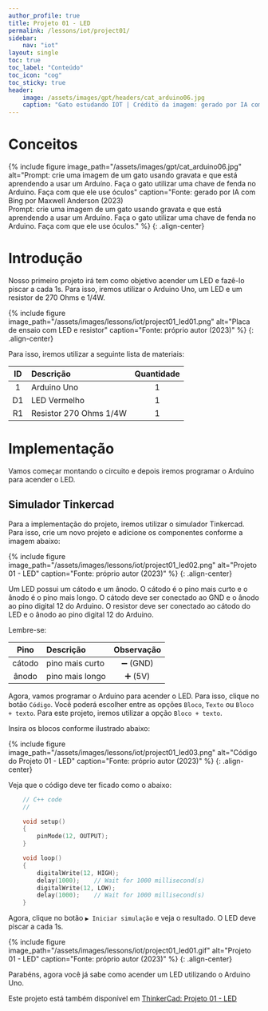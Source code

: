 ```yaml
---
author_profile: true
title: Projeto 01 - LED
permalink: /lessons/iot/project01/
sidebar:
    nav: "iot"
layout: single
toc: true
toc_label: "Conteúdo"
toc_icon: "cog"
toc_sticky: true
header:
    image: /assets/images/gpt/headers/cat_arduino06.jpg
    caption: "Gato estudando IOT | Crédito da imagem: gerado por IA com Bing por Maxwell Anderson (2023) | Prompt: Prompt: crie uma imagem de um gato usando gravata e que está aprendendo a usar um Arduíno. Faça o gato utilizar uma chave de fenda no Arduino. Faça com que ele use óculos."
---
```


# Conceitos

{% 
  include figure 
  image_path="/assets/images/gpt/cat_arduino06.jpg" 
  alt="Prompt: crie uma imagem de um gato usando gravata e que está aprendendo a usar um Arduíno. Faça o gato utilizar uma chave de fenda no Arduino. Faça com que ele use óculos" 
  caption="Fonte: gerado por IA com Bing por Maxwell Anderson (2023)<br>Prompt: crie uma imagem de um gato usando gravata e que está aprendendo a usar um Arduíno. Faça o gato utilizar uma chave de fenda no Arduino. Faça com que ele use óculos." 
%}
{: .align-center} 

# Introdução

Nosso primeiro projeto irá tem como objetivo acender um LED e fazê-lo piscar a cada 1s. Para isso, iremos utilizar o Arduino Uno, um LED e um resistor de 270 Ohms e 1/4W.

{%
    include figure
    image_path="/assets/images/lessons/iot/project01_led01.png"
    alt="Placa de ensaio com LED e resistor"
    caption="Fonte: próprio autor (2023)"
%}
{: .align-center} 

Para isso, iremos utilizar a seguinte lista de materiais:

|  ID   | Descrição                     | Quantidade |
| :---: | :---------------------------- | :--------: |
|   1   | Arduino Uno                   |     1      |
|  D1   | LED Vermelho                  |     1      |
|  R1   | Resistor 270 Ohms 1/4W        |     1      |

# Implementação

Vamos começar montando o circuito e depois iremos programar o Arduino para acender o LED.

## Simulador Tinkercad

Para a implementação do projeto, iremos utilizar o simulador Tinkercad. Para isso, crie um novo projeto e adicione os componentes conforme a imagem abaixo:

{%
    include figure
    image_path="/assets/images/lessons/iot/project01_led02.png"
    alt="Projeto 01 - LED"
    caption="Fonte: próprio autor (2023)"
%}
{: .align-center}

Um LED possui um cátodo e um ânodo. O cátodo é o pino mais curto e o ânodo é o pino mais longo. O cátodo deve ser conectado ao GND e o ânodo ao pino digital 12 do Arduino. O resistor deve ser conectado ao cátodo do LED e o ânodo ao pino digital 12 do Arduino.

Lembre-se: 

|  Pino  | Descrição       | Observação |
| :----: | :-------------- | :--------: |
| cátodo | pino mais curto |  ➖ (GND)   |
| ânodo  | pino mais longo |   ➕ (5V)   |

Agora, vamos programar o Arduíno para acender o LED. Para isso, clique no botão `Código`. Você poderá escolher entre as opções `Bloco`, `Texto` ou `Bloco + texto`. Para este projeto, iremos utilizar a opção `Bloco + texto`.

Insira os blocos conforme ilustrado abaixo:

{%
    include figure
    image_path="/assets/images/lessons/iot/project01_led03.png"
    alt="Código do Projeto 01 - LED"
    caption="Fonte: próprio autor (2023)"
%}
{: .align-center}

Veja que o código deve ter ficado como o abaixo:

```c++
    // C++ code
    //

    void setup()
    {
        pinMode(12, OUTPUT);
    }

    void loop()
    {
        digitalWrite(12, HIGH);
        delay(1000);    // Wait for 1000 millisecond(s)
        digitalWrite(12, LOW);
        delay(1000);    // Wait for 1000 millisecond(s)
    }
```

Agora, clique no botão `▶️ Iniciar simulação` e veja o resultado. O LED deve piscar a cada 1s.

{%
    include figure
    image_path="/assets/images/lessons/iot/project01_led01.gif"
    alt="Projeto 01 - LED"
    caption="Fonte: próprio autor (2023)"
%}
{: .align-center}

Parabéns, agora você já sabe como acender um LED utilizando o Arduino Uno.

Este projeto está também disponível em [ThinkerCad: Projeto 01 - LED ](https://www.tinkercad.com/things/g4HwEwSwOGp-brave-blorr/editel?sharecode=PBwumkFznbt7maPbyqybi-40uBAvfjPorB-2DX_9URw)
